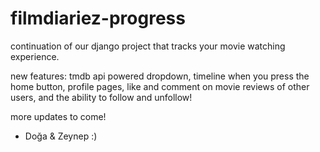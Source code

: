# filmdiariez-progress
continuation of our django project that tracks your movie watching experience.

new features: tmdb api powered dropdown, timeline when you press the home button, profile pages, like and comment on movie reviews of other users, and the ability to follow and unfollow!

more updates to come!
- Doğa & Zeynep :)


